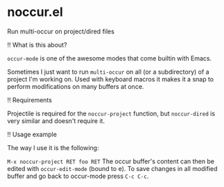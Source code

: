 noccur.el
=========

Run multi-occur on project/dired files

!! What is this about?

`occur-mode` is one of the awesome modes that come builtin with Emacs.

Sometimes I just want to run `multi-occur` on all (or a subdirectory) of a project I'm working on. 
Used with keyboard macros it makes it a snap to perform modifications on many buffers at once.

!! Requirements

Projectile is required for the `noccur-project` function, but `noccur-dired` is very similar and doesn't require it.

!! Usage example

The way I use it is the following:

`M-x noccur-project RET foo RET` The occur buffer's content can then be edited with `occur-edit-mode` (bound to e). 
To save changes in all modified buffer and go back to occur-mode press `C-c C-c`.
